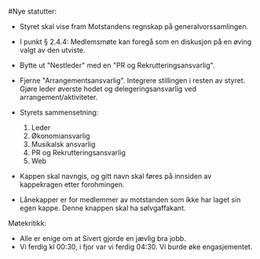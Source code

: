 #Nye statutter:
 - Styret skal vise fram Motstandens regnskap på generalvorssamlingen.
 - I punkt § 2.4.4: Medlemsmøte kan foregå som en diskusjon på en øving valgt av den utviste.

 - Bytte ut "Nestleder" med en "PR og Rekrutteringsansvarlig".
 - Fjerne "Arrangementsansvarlig". Integrere stillingen i resten av styret. Gjøre leder øverste hodet og delegeringsansvarlig ved arrangement/aktiviteter.
 - Styrets sammensetning:
    1. Leder
    2. Økonomiansvarlig
    3. Musikalsk ansvarlig
    4. PR og Rekrutteringsansvarlig
    5. Web

- Kappen skal navngis, og gitt navn skal føres på innsiden av kappekragen etter forohmingen.
- Lånekapper er for medlemmer av motstanden som ikke har laget sin egen kappe. Denne knappen skal ha sølvgaffakant.

Møtekritikk:
 - Alle er enige om at Sivert gjorde en jævlig bra jobb.
 - Vi ferdig kl 00:30, i fjor var vi ferdig 04:30. Vi burde øke engasjementet. 